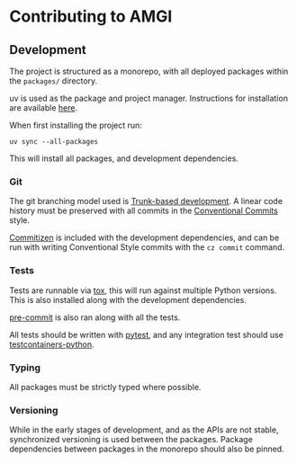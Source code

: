 # Contributing to AMGI

## Development

The project is structured as a monorepo, with all deployed packages within the `packages/` directory.

uv is used as the package and project manager. Instructions for installation are available
[here][uv installation].

When first installing the project run:

```commandline
uv sync --all-packages
```

This will install all packages, and development dependencies.

### Git

The git branching model used is [Trunk-based development]. A linear code history must be preserved with all commits in
the [Conventional Commits] style.

[Commitizen] is included with the development dependencies, and can be run with writing Conventional Style commits with the `cz commit` command.

### Tests

Tests are runnable via [tox], this will run against multiple Python versions. This is also installed along with the
development dependencies.

[pre-commit] is also ran along with all the tests.

All tests should be written with [pytest], and any integration test should use [testcontainers-python].

### Typing

All packages must be strictly typed where possible.

### Versioning

While in the early stages of development, and as the APIs are not stable, synchronized versioning is used between the
packages. Package dependencies between packages in the monorepo should also be pinned.

[commitizen]: https://commitizen-tools.github.io/commitizen/
[conventional commits]: https://www.conventionalcommits.org/en/v1.0.0/
[pre-commit]: https://pre-commit.com/
[pytest]: https://docs.pytest.org/en/stable/
[testcontainers-python]: https://testcontainers-python.readthedocs.io/en/latest/
[tox]: https://github.com/tox-dev/tox
[trunk-based development]: https://www.atlassian.com/continuous-delivery/continuous-integration/trunk-based-development
[uv installation]: https://docs.astral.sh/uv/getting-started/installation/
